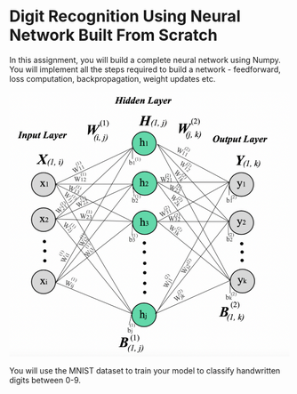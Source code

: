 # Digit Recognition Using Neural Network Built From Scratch

In this assignment, you will build a complete neural network using Numpy. You will implement all the steps required to build a network - feedforward, loss computation, backpropagation, weight updates etc.

![nn](nn.png)

You will use the MNIST dataset to train your model to classify handwritten digits between 0-9.


